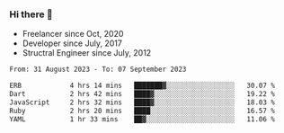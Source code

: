 ### Hi there 👋

- Freelancer since Oct, 2020
- Developer since July, 2017
- Structral Engineer since July, 2012

<!--START_SECTION:waka-->

```txt
From: 31 August 2023 - To: 07 September 2023

ERB            4 hrs 14 mins   ███████▓░░░░░░░░░░░░░░░░░   30.07 %
Dart           2 hrs 42 mins   ████▓░░░░░░░░░░░░░░░░░░░░   19.22 %
JavaScript     2 hrs 32 mins   ████▓░░░░░░░░░░░░░░░░░░░░   18.03 %
Ruby           2 hrs 20 mins   ████░░░░░░░░░░░░░░░░░░░░░   16.57 %
YAML           1 hr 33 mins    ██▓░░░░░░░░░░░░░░░░░░░░░░   11.06 %
```

<!--END_SECTION:waka-->
